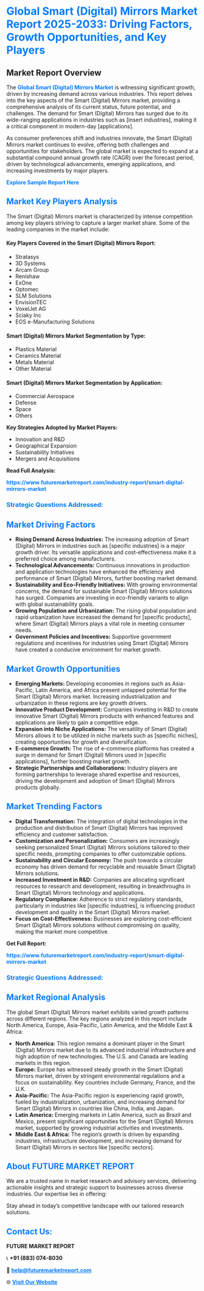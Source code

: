 <h1 style="color: #007BFF;">Global Smart (Digital) Mirrors Market Report 2025-2033: Driving Factors, Growth Opportunities, and Key Players</h1>

<section id="overview">
<h2>Market Report Overview</h2>
<p>The <a href="https://www.futuremarketreport.com/industry-report/smart-digital-mirrors-market" style="color: #007BFF; text-decoration: none;"><strong>Global Smart (Digital) Mirrors Market</strong></a> is witnessing significant growth, driven by increasing demand across various industries. This report delves into the key aspects of the Smart (Digital) Mirrors market, providing a comprehensive analysis of its current status, future potential, and challenges. The demand for Smart (Digital) Mirrors has surged due to its wide-ranging applications in industries such as [insert industries], making it a critical component in modern-day [applications].</p>
<p>As consumer preferences shift and industries innovate, the Smart (Digital) Mirrors market continues to evolve, offering both challenges and opportunities for stakeholders. The global market is expected to expand at a substantial compound annual growth rate (CAGR) over the forecast period, driven by technological advancements, emerging applications, and increasing investments by major players.</p>
</section>

<section id="overview">
<p><a href="https://www.futuremarketreport.com/request-sample/reportId=33789" style="color: #007BFF; text-decoration: none;"><strong>Explore Sample Report Here</strong></a></p>
</section>

<section id="key-players">
<h2 style="color: #007BFF;">Market Key Players Analysis</h2>
<p>The Smart (Digital) Mirrors market is characterized by intense competition among key players striving to capture a larger market share. Some of the leading companies in the market include:</p>
<h4>Key Players Covered in the Smart (Digital) Mirrors Report:</h4>
<ul><li>Stratasys</li><li>3D Systems</li><li>Arcam Group</li><li>Renishaw</li><li>ExOne</li><li>Optomec</li><li>SLM Solutions</li><li>EnvisionTEC</li><li>VoxelJet AG</li><li>Sciaky Inc</li><li>EOS e-Manufacturing Solutions</li></ul>
<h4>Smart (Digital) Mirrors Market Segmentation by Type:</h4>
<ul><li>Plastics Material</li><li>Ceramics Material</li><li>Metals Material</li><li>Other Material</li></ul>

<h4>Smart (Digital) Mirrors Market Segmentation by Application:</h4>
<ul><li>Commercial Aerospace</li><li>Defense</li><li>Space</li><li>Others</li></ul>
<p><strong>Key Strategies Adopted by Market Players:</strong></p>
<ul>
<li>Innovation and R&D</li>
<li>Geographical Expansion</li>
<li>Sustainability Initiatives</li>
<li>Mergers and Acquisitions</li>
</ul>
</section>

<section>
<p><strong>Read Full Analysis: </strong></p><a href="https://www.futuremarketreport.com/industry-report/smart-digital-mirrors-market" style="color: #007BFF; text-decoration: none;"><strong>https://www.futuremarketreport.com/industry-report/smart-digital-mirrors-market</strong></a>
<h3 style="color: #007BFF;">Strategic Questions Addressed:</h3>
</section>

<section id="driving-factors">
<h2 style="color: #007BFF;">Market Driving Factors</h2>
<ul>
<li><strong>Rising Demand Across Industries:</strong> The increasing adoption of Smart (Digital) Mirrors in industries such as [specific industries] is a major growth driver. Its versatile applications and cost-effectiveness make it a preferred choice among manufacturers.</li>
<li><strong>Technological Advancements:</strong> Continuous innovations in production and application technologies have enhanced the efficiency and performance of Smart (Digital) Mirrors, further boosting market demand.</li>
<li><strong>Sustainability and Eco-Friendly Initiatives:</strong> With growing environmental concerns, the demand for sustainable Smart (Digital) Mirrors solutions has surged. Companies are investing in eco-friendly variants to align with global sustainability goals.</li>
<li><strong>Growing Population and Urbanization:</strong> The rising global population and rapid urbanization have increased the demand for [specific products], where Smart (Digital) Mirrors plays a vital role in meeting consumer needs.</li>
<li><strong>Government Policies and Incentives:</strong> Supportive government regulations and incentives for industries using Smart (Digital) Mirrors have created a conducive environment for market growth.</li>
</ul>
</section>

<section id="growth-opportunities">
<h2 style="color: #007BFF;">Market Growth Opportunities</h2>
<ul>
<li><strong>Emerging Markets:</strong> Developing economies in regions such as Asia-Pacific, Latin America, and Africa present untapped potential for the Smart (Digital) Mirrors market. Increasing industrialization and urbanization in these regions are key growth drivers.</li>
<li><strong>Innovative Product Development:</strong> Companies investing in R&D to create innovative Smart (Digital) Mirrors products with enhanced features and applications are likely to gain a competitive edge.</li>
<li><strong>Expansion into Niche Applications:</strong> The versatility of Smart (Digital) Mirrors allows it to be utilized in niche markets such as [specific niches], creating opportunities for growth and diversification.</li>
<li><strong>E-commerce Growth:</strong> The rise of e-commerce platforms has created a surge in demand for Smart (Digital) Mirrors used in [specific applications], further boosting market growth.</li>
<li><strong>Strategic Partnerships and Collaborations:</strong> Industry players are forming partnerships to leverage shared expertise and resources, driving the development and adoption of Smart (Digital) Mirrors products globally.</li>
</ul>
</section>

<section id="trending-factors">
<h2 style="color: #007BFF;">Market Trending Factors</h2>
<ul>
<li><strong>Digital Transformation:</strong> The integration of digital technologies in the production and distribution of Smart (Digital) Mirrors has improved efficiency and customer satisfaction.</li>
<li><strong>Customization and Personalization:</strong> Consumers are increasingly seeking personalized Smart (Digital) Mirrors solutions tailored to their specific needs, prompting companies to offer customizable options.</li>
<li><strong>Sustainability and Circular Economy:</strong> The push towards a circular economy has driven demand for recyclable and reusable Smart (Digital) Mirrors solutions.</li>
<li><strong>Increased Investment in R&D:</strong> Companies are allocating significant resources to research and development, resulting in breakthroughs in Smart (Digital) Mirrors technology and applications.</li>
<li><strong>Regulatory Compliance:</strong> Adherence to strict regulatory standards, particularly in industries like [specific industries], is influencing product development and quality in the Smart (Digital) Mirrors market.</li>
<li><strong>Focus on Cost-Effectiveness:</strong> Businesses are exploring cost-efficient Smart (Digital) Mirrors solutions without compromising on quality, making the market more competitive.</li>
</ul>
</section>

<section>
<p><strong>Get Full Report: </strong></p><a href="https://www.futuremarketreport.com/industry-report/smart-digital-mirrors-market" style="color: #007BFF; text-decoration: none;"><strong>https://www.futuremarketreport.com/industry-report/smart-digital-mirrors-market</strong></a>
<h3 style="color: #007BFF;">Strategic Questions Addressed:</h3>
</section>


<section id="regional-analysis">
<h2 style="color: #007BFF;">Market Regional Analysis</h2>
<p>The global Smart (Digital) Mirrors market exhibits varied growth patterns across different regions. The key regions analyzed in this report include North America, Europe, Asia-Pacific, Latin America, and the Middle East & Africa:</p>
<ul>
<li><strong>North America:</strong> This region remains a dominant player in the Smart (Digital) Mirrors market due to its advanced industrial infrastructure and high adoption of new technologies. The U.S. and Canada are leading markets in this region.</li>
<li><strong>Europe:</strong> Europe has witnessed steady growth in the Smart (Digital) Mirrors market, driven by stringent environmental regulations and a focus on sustainability. Key countries include Germany, France, and the U.K.</li>
<li><strong>Asia-Pacific:</strong> The Asia-Pacific region is experiencing rapid growth, fueled by industrialization, urbanization, and increasing demand for Smart (Digital) Mirrors in countries like China, India, and Japan.</li>
<li><strong>Latin America:</strong> Emerging markets in Latin America, such as Brazil and Mexico, present significant opportunities for the Smart (Digital) Mirrors market, supported by growing industrial activities and investments.</li>
<li><strong>Middle East & Africa:</strong> The region’s growth is driven by expanding industries, infrastructure development, and increasing demand for Smart (Digital) Mirrors in sectors like [specific sectors].</li>
</ul>
</section>

<footer>
<h2 style="color: #007BFF;">About FUTURE MARKET REPORT</h2>
<p>We are a trusted name in market research and advisory services, delivering actionable insights and strategic support to businesses across diverse industries. Our expertise lies in offering:</p>

<p>Stay ahead in today’s competitive landscape with our tailored research solutions.</p>

<h2 style="color: #007BFF;">Contact Us:</h2>
<p><strong>FUTURE MARKET REPORT</strong></p>
<p>📞 <strong>+91 (883) 074-8030</strong></p>
<p>📧 <strong><a href="mailto:help@futuremarketreport.com" style="color: #007BFF;">help@futuremarketreport.com</a></strong></p>
<p>🌐 <strong><a href="https://www.futuremarketreport.com/" style="color: #007BFF;">Visit Our Website</a></strong></p>
</footer>